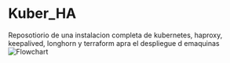 # Kuber_HA
Reposotiorio de una instalacion completa de kubernetes, haproxy, keepalived, longhorn y terraform apra el despliegue d emaquinas
![Flowchart](https://github.com/user-attachments/assets/0c0db193-2998-4e8d-be29-1f82373220e4)
